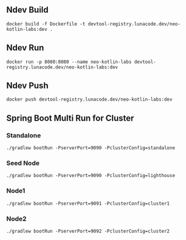 ## Ndev Build

``` shell
docker build -f Dockerfile -t devtool-registry.lunacode.dev/neo-kotlin-labs:dev .
```

## Ndev Run

``` shell
docker run -p 8080:8080 --name neo-kotlin-labs devtool-registry.lunacode.dev/neo-kotlin-labs:dev
```

## Ndev Push

``` shell
docker push devtool-registry.lunacode.dev/neo-kotlin-labs:dev
```


## Spring Boot Multi Run for Cluster

### Standalone

``` shell
./gradlew bootRun -PserverPort=9090 -PclusterConfig=standalone
```

### Seed Node
``` shell
./gradlew bootRun -PserverPort=9090 -PclusterConfig=lighthouse
```

### Node1
``` shell
./gradlew bootRun -PserverPort=9091 -PclusterConfig=cluster1
```

### Node2
``` shell
./gradlew bootRun -PserverPort=9092 -PclusterConfig=cluster2
```